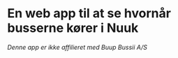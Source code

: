 # En web app til at se hvornår busserne kører i Nuuk

*Denne app er ikke affilieret med Buup Bussii A/S*
